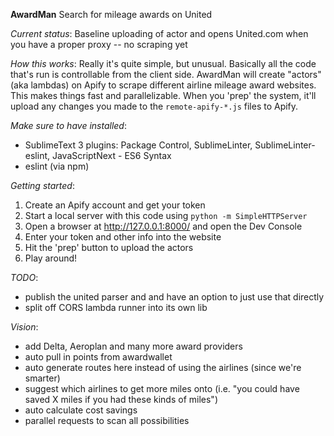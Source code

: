 **AwardMan**
  Search for mileage awards on United

*Current status*:
  Baseline uploading of actor and opens United.com when you have a proper proxy -- no scraping yet

*How this works*:
  Really it's quite simple, but unusual. Basically all the code that's run is controllable
from the client side. AwardMan will create "actors" (aka lambdas) on Apify to scrape different
airline mileage award websites. This makes things fast and parallelizable. When you 'prep' the
system, it'll upload any changes you made to the `remote-apify-*.js` files to Apify.

*Make sure to have installed*:
  - SublimeText 3 plugins:
    Package Control, SublimeLinter, SublimeLinter-eslint, JavaScriptNext - ES6 Syntax
  - eslint (via npm)

*Getting started*:
  1. Create an Apify account and get your token
  2. Start a local server with this code using `python -m SimpleHTTPServer`
  3. Open a browser at http://127.0.0.1:8000/ and open the Dev Console
  4. Enter your token and other info into the website
  5. Hit the 'prep' button to upload the actors
  6. Play around!

*TODO*:
  - publish the united parser and and have an option to just use that directly
  - split off CORS lambda runner into its own lib

*Vision*:
  - add Delta, Aeroplan and many more award providers
  - auto pull in points from awardwallet
  - auto generate routes here instead of using the airlines (since we're smarter)
  - suggest which airlines to get more miles onto (i.e. "you could have saved X miles if you had these kinds of miles")
  - auto calculate cost savings
  - parallel requests to scan all possibilities